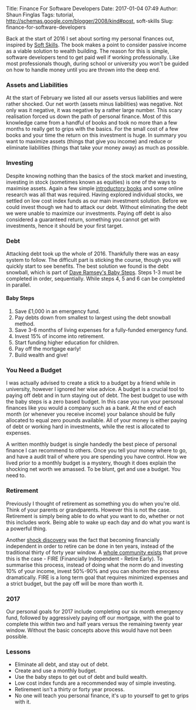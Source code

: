 Title: Finance For Software Developers
Date: 2017-01-04 07:49
Author: Shaun Finglas
Tags: tutorial, http://schemas.google.com/blogger/2008/kind#post, soft-skills
Slug: finance-for-software-developers

Back at the start of 2016 I set about sorting my personal finances out,
inspired by [Soft
Skills](https://www.amazon.co.uk/d/Books/Soft-Skills-software-developers-manual/1617292397).
The book makes a point to consider passive income as a viable solution
to wealth building. The reason for this is simple, software developers
tend to get paid well if working professionally. Like most professionals
though, during school or university you won't be guided on how to handle
money until you are thrown into the deep end.

### Assets and Liabilities

At the start of February we listed all our assets versus liabilities and
were rather shocked. Our net worth (assets minus liabilities) was
negative. Not only was it negative, it was negative by a rather large
number. This scary realisation forced us down the path of personal
finance. Most of this knowledge came from a handful of books and took no
more than a few months to really get to grips with the basics. For the
small cost of a few books and your time the return on this investment is
huge. In summary you want to maximize assets (things that give you
income) and reduce or eliminate liabilities (things that take your money
away) as much as possible.

### Investing

Despite knowing nothing than the basics of the stock market and
investing, investing in stock (sometimes known as equities) is one of
the ways to maximise assets. Again a few simple [introductory
books](https://www.amazon.co.uk/Millionaire-Teacher-Andrew-Hallam/dp/0470830069)
and some online research was all that was required. Having explored
individual stocks, we settled on low cost index funds as our main
investment solution. Before we could invest though we had to attack our
debt. Without eliminating the debt we were unable to maximize our
investments. Paying off debt is also considered a guaranteed return,
something you cannot get with investments, hence it should be your first
target.

### Debt

Attacking debt took up the whole of 2016. Thankfully there was an easy
system to follow. The difficult part is sticking the course, though you
will quickly start to see benefits. The best solution we found is the
debt snowball, which is part of [Dave Ramsey's Baby
Steps](http://www.daveramsey.com/baby-steps/). Steps 1-3 must be
completed in order, sequentially. While steps 4, 5 and 6 can be
completed in parallel.

#### Baby Steps

1.  Save £1,000 in an emergency fund.
2.  Pay debts down from smallest to largest using the debt snowball
    method.
3.  Save 3-6 months of living expenses for a fully-funded emergency
    fund.
4.  Invest 15% of income into retirement.
5.  Start funding higher education for children.
6.  Pay off the mortgage early!
7.  Build wealth and give!

### You Need a Budget

I was actually advised to create a stick to a budget by a friend while
in university, however I ignored her wise advice. A budget is a crucial
tool to paying off debt and in turn staying out of debt. The best budget
to use with the baby steps is a zero based budget. In this case you run
your personal finances like you would a company such as a bank. At the
end of each month (or whenever you receive income) your balance should
be fully allocated to equal zero pounds available. All of your money is
either paying of debt or working hard in investments, while the rest is
allocated to expenses.

A written monthly budget is single handedly the best piece of personal
finance I can recommend to others. Once you tell your money where to go,
and have a audit trail of where you are spending you have control. How
we lived prior to a monthly budget is a mystery, though it does explain
the shocking net worth we amassed. To be blunt, get and use a budget.
You need to.

### Retirement

Previously I thought of retirement as something you do when you're old.
Think of your parents or grandparents. However this is not the case.
Retirement is simply being able to do what you want to do, whether or
not this includes work. Being able to wake up each day and do what you
want is a powerful thing.

Another [shock
discovery](http://www.mrmoneymustache.com/2012/01/13/the-shockingly-simple-math-behind-early-retirement/)
was the fact that becoming financially independent in order to retire
can be done in ten years, instead of the traditional thirty of forty
year window. A [whole community
exists](https://www.reddit.com/r/financialindependence/) that prove this
is the case - FIRE (Financially Independent - Retire Early). To
summarise this process, instead of doing what the norm do and investing
10% of your income, invest 50%-90% and you can shorten the process
dramatically. FIRE is a long term goal that requires minimized expenses
and a strict budget, but the pay off will be more than worth it.

### 2017

Our personal goals for 2017 include completing our six month emergency
fund, followed by aggressively paying off our mortgage, with the goal to
complete this within two and half years versus the remaining twenty year
window. Without the basic concepts above this would have not been
possible.

### Lessons

-   Eliminate all debt, and stay out of debt.
-   Create and use a monthly budget.
-   Use the baby steps to get out of debt and build wealth.
-   Low cost index funds are a recommended way of simple investing.
-   Retirement isn't a thirty or forty year process.
-   No one will teach you personal finance, it's up to yourself to get
    to grips with it.

</p>

